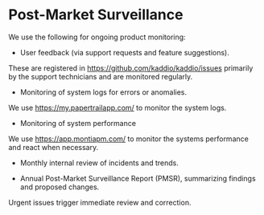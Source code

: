 # Post-Market Surveillance

We use the following for ongoing product monitoring:

- User feedback (via support requests and feature suggestions).

These are registered in https://github.com/kaddio/kaddio/issues primarily by the support technicians and are monitored regularly.

- Monitoring of system logs for errors or anomalies.

We use https://my.papertrailapp.com/ to monitor the system logs.

- Monitoring of system performance

We use https://app.montiapm.com/ to monitor the systems performance and react when necessary.

- Monthly internal review of incidents and trends.

- Annual Post-Market Surveillance Report (PMSR), summarizing findings and proposed changes.

Urgent issues trigger immediate review and correction.
